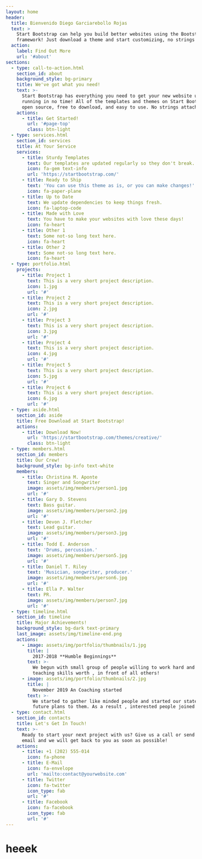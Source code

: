 ```yaml
---
layout: home
header:
  title: Bienvenido Diego Garciarebollo Rojas
  text: >
    Start Bootstrap can help you build better websites using the Bootstrap
    framework! Just download a theme and start customizing, no strings attached!
  action:
    label: Find Out More
    url: '#about'
sections:
  - type: call-to-action.html
    section_id: about
    background_style: bg-primary
    title: We've got what you need!
    text: >-
      Start Bootstrap has everything you need to get your new website up and
      running in no time! All of the templates and themes on Start Bootstrap are
      open source, free to download, and easy to use. No strings attached!
    actions:
      - title: Get Started!
        url: '#page-top'
        class: btn-light
  - type: services.html
    section_id: services
    title: At Your Service
    services:
      - title: Sturdy Templates
        text: Our templates are updated regularly so they don't break.
        icon: fa-gem text-info
        url: 'https://startbootstrap.com/'
      - title: Ready to Ship
        text: 'You can use this theme as is, or you can make changes!'
        icon: fa-paper-plane
      - title: Up to Date
        text: We update dependencies to keep things fresh.
        icon: fa-laptop-code
      - title: Made with Love
        text: You have to make your websites with love these days!
        icon: fa-heart
      - title: Other 1
        text: Some not-so long text here.
        icon: fa-heart
      - title: Other 2
        text: Some not-so long text here.
        icon: fa-heart
  - type: portfolio.html
    projects:
      - title: Project 1
        text: This is a very short project description.
        icon: 1.jpg
        url: '#'
      - title: Project 2
        text: This is a very short project description.
        icon: 2.jpg
        url: '#'
      - title: Project 3
        text: This is a very short project description.
        icon: 3.jpg
        url: '#'
      - title: Project 4
        text: This is a very short project description.
        icon: 4.jpg
        url: '#'
      - title: Project 5
        text: This is a very short project description.
        icon: 5.jpg
        url: '#'
      - title: Project 6
        text: This is a very short project description.
        icon: 6.jpg
        url: '#'
  - type: aside.html
    section_id: aside
    title: Free Download at Start Bootstrap!
    actions:
      - title: Download Now!
        url: 'https://startbootstrap.com/themes/creative/'
        class: btn-light
  - type: members.html
    section_id: members
    title: Our Crew!
    background_style: bg-info text-white
    members:
      - title: Christina M. Aponte
        text: Singer and Songwriter
        image: assets/img/members/person1.jpg
        url: '#'
      - title: Gary D. Stevens
        text: Bass guitar.
        image: assets/img/members/person2.jpg
        url: '#'
      - title: Devon J. Fletcher
        text: Lead guitar.
        image: assets/img/members/person3.jpg
        url: '#'
      - title: Todd E. Anderson
        text: 'Drums, percussion.'
        image: assets/img/members/person5.jpg
        url: '#'
      - title: Daniel T. Riley
        text: 'Musician, songwriter, producer.'
        image: assets/img/members/person6.jpg
        url: '#'
      - title: Ella P. Walter
        text: PR.
        image: assets/img/members/person7.jpg
        url: '#'
  - type: timeline.html
    section_id: timeline
    title: Major Achievements!
    background_style: bg-dark text-primary
    last_image: assets/img/timeline-end.png
    actions:
      - image: assets/img/portfolio/thumbnails/1.jpg
        title: |
          2017-2018 **Humble Beginnings**
        text: >-
          We begun with small group of people willing to work hard and make our
          teaching skills worth , in front of all others!
      - image: assets/img/portfolio/thumbnails/2.jpg
        title: |
          November 2019 An Coaching started
        text: >-
          We started to gather like minded people and started our stategies and
          future plans to them. As a result , interested people joined us!
  - type: contact.html
    section_id: contacts
    title: Let's Get In Touch!
    text: >-
      Ready to start your next project with us? Give us a call or send us an
      email and we will get back to you as soon as possible!
    actions:
      - title: +1 (202) 555-014
        icon: fa-phone
      - title: E-Mail
        icon: fa-envelope
        url: 'mailto:contact@yourwebsite.com'
      - title: Twitter
        icon: fa-twitter
        icon_type: fab
        url: '#'
      - title: Facebook
        icon: fa-facebook
        icon_type: fab
        url: '#'
---
```

# heeek
